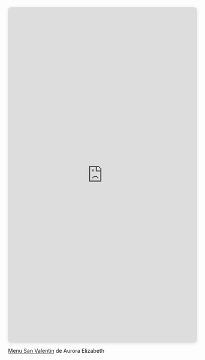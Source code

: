 <div style="position: relative; width: 100%; height: 0; padding-top: 177.7778%;
 padding-bottom: 0; box-shadow: 0 2px 8px 0 rgba(63,69,81,0.16); margin-top: 1.6em; margin-bottom: 0.9em; overflow: hidden;
 border-radius: 8px; will-change: transform;">
  <iframe loading="lazy" style="position: absolute; width: 100%; height: 100%; top: 0; left: 0; border: none; padding: 0;margin: 0;"
    src="https://www.canva.com/design/DAGdnqhth-c/Ec9KAGLJYQZiF4FxNPprcQ/view?embed" allowfullscreen="allowfullscreen" allow="fullscreen">
  </iframe>
</div>
<a href="https:&#x2F;&#x2F;www.canva.com&#x2F;design&#x2F;DAGdnqhth-c&#x2F;Ec9KAGLJYQZiF4FxNPprcQ&#x2F;view?utm_content=DAGdnqhth-c&amp;utm_campaign=designshare&amp;utm_medium=embeds&amp;utm_source=link" target="_blank" rel="noopener">Menu San Valentin</a> de Aurora Elizabeth
